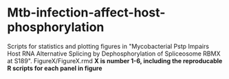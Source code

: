 # Mtb-infection-affect-host-phosphorylation
Scripts for statistics and plotting figures in "Mycobacterial Pstp Impairs Host RNA Alternative Splicing by Dephosphorylation of Spliceosome RBMX at S189".
FigureX/FigureX.rmd  **X is number 1-6, including the reproducable R scripts for each panel in figure**
